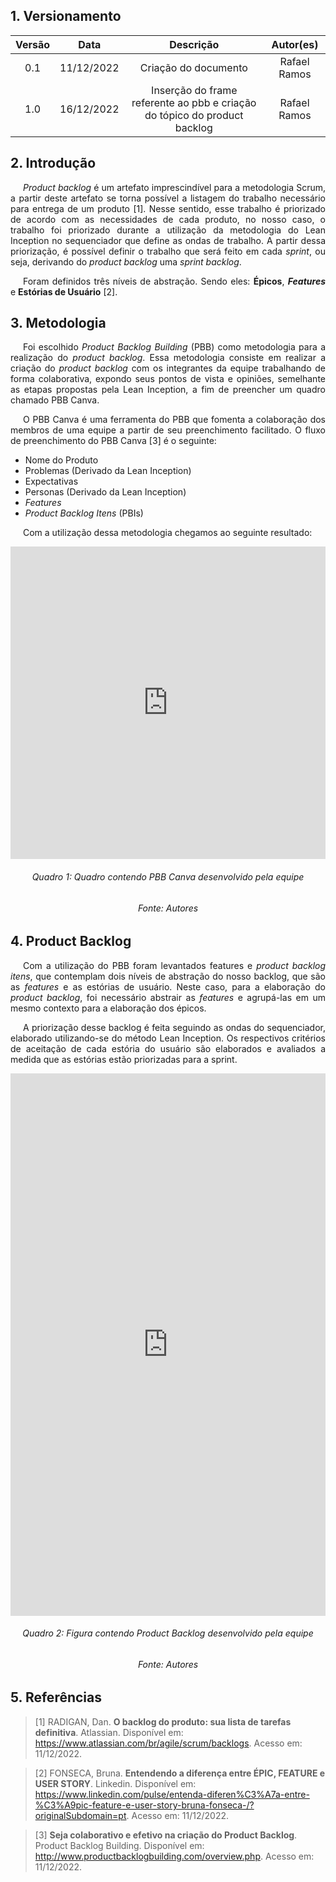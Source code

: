 ## 1. Versionamento

| Versão |    Data    |                 Descrição                  |    Autor(es)    |
| :----: | :--------: | :----------------------------------------: | :-------------: |
|  0.1  | 11/12/2022  |        Criação do documento                | Rafael Ramos    |
|  1.0  | 16/12/2022  |        Inserção do frame referente ao pbb e criação do tópico do product backlog               | Rafael Ramos    |

## 2. Introdução

<p style="text-align: justify; text-indent: 20px"><i>Product backlog</i> é um artefato imprescindível para a metodologia Scrum, a partir deste artefato se torna possível a listagem do trabalho necessário para entrega de um produto [1]. Nesse sentido, esse trabalho é priorizado de acordo com as necessidades de cada produto, no nosso caso, o trabalho foi priorizado durante a utilização da metodologia do Lean Inception no sequenciador que define as ondas de trabalho. A partir dessa priorização, é possível definir o trabalho que será feito em cada <i>sprint</i>, ou seja, derivando do <i>product backlog</i> uma <i>sprint backlog</i>.</p>

<p style="text-align: justify; text-indent: 20px">Foram definidos três níveis de abstração. Sendo eles: <b>Épicos</b>, <b><i>Features</i></b> e <b>Estórias de Usuário</b> [2].
</p>

## 3. Metodologia

<p style="text-align: justify; text-indent: 20px">Foi escolhido <i>Product Backlog Building</i> (PBB) como metodologia para a realização do <i>product backlog</i>. Essa metodologia consiste em realizar a criação do <i>product backlog</i> com os integrantes da equipe trabalhando de forma colaborativa, expondo seus pontos de vista e opiniões, semelhante as etapas propostas pela Lean Inception, a fim de preencher um quadro chamado PBB Canva.</p>

<p style="text-align: justify; text-indent: 20px">O PBB Canva é uma ferramenta do PBB que fomenta a colaboração dos membros de uma equipe a partir de seu preenchimento facilitado. O fluxo de preenchimento do PBB Canva [3] é o seguinte:</p>

- Nome do Produto
- Problemas (Derivado da Lean Inception)
- Expectativas
- Personas (Derivado da Lean Inception)
- <i>Features</i>
- <i>Product Backlog Itens</i> (PBIs)

<p style="text-align: justify; text-indent: 20px">Com a utilização dessa metodologia chegamos ao seguinte resultado:</p>

<iframe src="https://miro.com/app/live-embed/uXjVP-iL2c0=/?moveToViewport=-4673,-1457,5952,2352&embedId=506402072658" frameborder="0" scrolling="no" allowfullscreen style="width: 100%; height: 500px"></iframe>
<h6 align="center">Quadro 1: Quadro contendo PBB Canva desenvolvido pela equipe</h6>
<h6 align="center">Fonte: Autores</h6>

## 4. Product Backlog

<p style="text-align: justify; text-indent: 20px">Com a utilização do PBB foram levantados features e <i>product backlog itens</i>, que contemplam dois níveis de abstração do nosso backlog, que são as <i>features</i> e as estórias de usuário. Neste caso, para a elaboração do <i>product backlog</i>, foi necessário abstrair as <i>features</i> e agrupá-las em um mesmo contexto para a elaboração dos épicos.</p>
<p style="text-align: justify; text-indent: 20px">A priorização desse backlog é feita seguindo as ondas do sequenciador, elaborado utilizando-se do método Lean Inception. Os respectivos critérios de aceitação de cada estória do usuário são elaborados e avaliados a medida que as estórias estão priorizadas para a sprint.</p>

<iframe src="https://miro.com/app/embed/uXjVP-iL2c0=/?pres=1&frameId=3458764541507363889&embedId=824529922219" frameborder="0" scrolling="no" allowfullscreen style="width: 100%; height: 868px"></iframe>
<h6 align="center">Quadro 2: Figura contendo <i>Product Backlog</i> desenvolvido pela equipe</h6>
<h6 align="center">Fonte: Autores</h6>

## 5. Referências

> [1] RADIGAN, Dan. **O backlog do produto: sua lista de tarefas definitiva**. Atlassian. Disponível em: <a href="https://www.atlassian.com/br/agile/scrum/backlogs" target="_blanck">https://www.atlassian.com/br/agile/scrum/backlogs</a>. Acesso em: 11/12/2022.

> [2] FONSECA, Bruna. **Entendendo a diferença entre ÉPIC, FEATURE e USER STORY**. Linkedin. Disponível em: <a href="https://www.linkedin.com/pulse/entenda-diferen%C3%A7a-entre-%C3%A9pic-feature-e-user-story-bruna-fonseca-/?originalSubdomain=pt" target="_blanck">https://www.linkedin.com/pulse/entenda-diferen%C3%A7a-entre-%C3%A9pic-feature-e-user-story-bruna-fonseca-/?originalSubdomain=pt</a>. Acesso em: 11/12/2022.

> [3] **Seja colaborativo e efetivo na criação do Product Backlog**. Product Backlog Building. Disponível em: <a href="http://www.productbacklogbuilding.com/overview.php" target="_blanck">http://www.productbacklogbuilding.com/overview.php</a>. Acesso em: 11/12/2022.